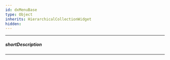 ```yaml
---
id: dxMenuBase
type: Object
inherits: HierarchicalCollectionWidget
hidden: 
---
```

---
##### shortDescription

---
